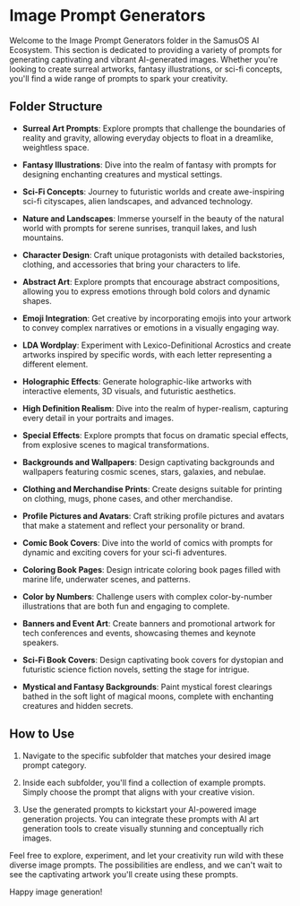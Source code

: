 # Image Prompt Generators

Welcome to the Image Prompt Generators folder in the SamusOS AI Ecosystem. This section is dedicated to providing a variety of prompts for generating captivating and vibrant AI-generated images. Whether you're looking to create surreal artworks, fantasy illustrations, or sci-fi concepts, you'll find a wide range of prompts to spark your creativity.

## Folder Structure

- **Surreal Art Prompts**: Explore prompts that challenge the boundaries of reality and gravity, allowing everyday objects to float in a dreamlike, weightless space.

- **Fantasy Illustrations**: Dive into the realm of fantasy with prompts for designing enchanting creatures and mystical settings.

- **Sci-Fi Concepts**: Journey to futuristic worlds and create awe-inspiring sci-fi cityscapes, alien landscapes, and advanced technology.

- **Nature and Landscapes**: Immerse yourself in the beauty of the natural world with prompts for serene sunrises, tranquil lakes, and lush mountains.

- **Character Design**: Craft unique protagonists with detailed backstories, clothing, and accessories that bring your characters to life.

- **Abstract Art**: Explore prompts that encourage abstract compositions, allowing you to express emotions through bold colors and dynamic shapes.

- **Emoji Integration**: Get creative by incorporating emojis into your artwork to convey complex narratives or emotions in a visually engaging way.

- **LDA Wordplay**: Experiment with Lexico-Definitional Acrostics and create artworks inspired by specific words, with each letter representing a different element.

- **Holographic Effects**: Generate holographic-like artworks with interactive elements, 3D visuals, and futuristic aesthetics.

- **High Definition Realism**: Dive into the realm of hyper-realism, capturing every detail in your portraits and images.

- **Special Effects**: Explore prompts that focus on dramatic special effects, from explosive scenes to magical transformations.

- **Backgrounds and Wallpapers**: Design captivating backgrounds and wallpapers featuring cosmic scenes, stars, galaxies, and nebulae.

- **Clothing and Merchandise Prints**: Create designs suitable for printing on clothing, mugs, phone cases, and other merchandise.

- **Profile Pictures and Avatars**: Craft striking profile pictures and avatars that make a statement and reflect your personality or brand.

- **Comic Book Covers**: Dive into the world of comics with prompts for dynamic and exciting covers for your sci-fi adventures.

- **Coloring Book Pages**: Design intricate coloring book pages filled with marine life, underwater scenes, and patterns.

- **Color by Numbers**: Challenge users with complex color-by-number illustrations that are both fun and engaging to complete.

- **Banners and Event Art**: Create banners and promotional artwork for tech conferences and events, showcasing themes and keynote speakers.

- **Sci-Fi Book Covers**: Design captivating book covers for dystopian and futuristic science fiction novels, setting the stage for intrigue.

- **Mystical and Fantasy Backgrounds**: Paint mystical forest clearings bathed in the soft light of magical moons, complete with enchanting creatures and hidden secrets.

## How to Use

1. Navigate to the specific subfolder that matches your desired image prompt category.

2. Inside each subfolder, you'll find a collection of example prompts. Simply choose the prompt that aligns with your creative vision.

3. Use the generated prompts to kickstart your AI-powered image generation projects. You can integrate these prompts with AI art generation tools to create visually stunning and conceptually rich images.

Feel free to explore, experiment, and let your creativity run wild with these diverse image prompts. The possibilities are endless, and we can't wait to see the captivating artwork you'll create using these prompts.

Happy image generation!
